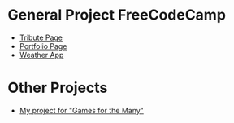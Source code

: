 # General Project FreeCodeCamp

* [Tribute Page](https://codepen.io/LauraEnria/pen/xdXpPm)
* [Portfolio Page](https://codepen.io/LauraEnria/pen/brLqom)
* [Weather App](https://codepen.io/LauraEnria/pen/jLojPN)

# Other Projects
* [My project for "Games for the Many"](https://codepen.io/LauraEnria/full/vWbxEE/)
